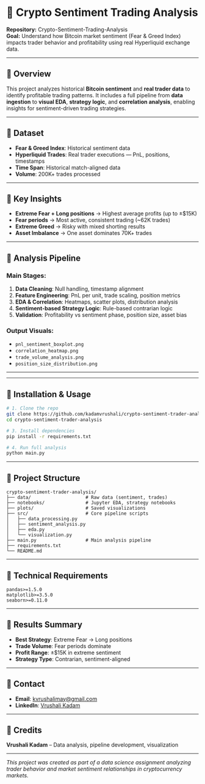 # 🦋 Crypto Sentiment Trading Analysis

**Repository:** Crypto-Sentiment-Trading-Analysis  
**Goal:** Understand how Bitcoin market sentiment (Fear & Greed Index) impacts trader behavior and profitability using real Hyperliquid exchange data.

---

## 🦋 Overview

This project analyzes historical **Bitcoin sentiment** and **real trader data** to identify profitable trading patterns. It includes a full pipeline from **data ingestion** to **visual EDA**, **strategy logic**, and **correlation analysis**, enabling insights for sentiment-driven trading strategies.

---

## 🦋 Dataset

* **Fear & Greed Index**: Historical sentiment data
* **Hyperliquid Trades**: Real trader executions — PnL, positions, timestamps
* **Time Span**: Historical match-aligned data
* **Volume**: 200K+ trades processed

---

## 🦋 Key Insights

* **Extreme Fear + Long positions** → Highest average profits (up to ±$15K)
* **Fear periods** → Most active, consistent trading (~62K trades)
* **Extreme Greed** → Risky with mixed shorting results
* **Asset Imbalance** → One asset dominates 70K+ trades

---

## 🦋 Analysis Pipeline

### Main Stages:
1. **Data Cleaning**: Null handling, timestamp alignment
2. **Feature Engineering**: PnL per unit, trade scaling, position metrics
3. **EDA & Correlation**: Heatmaps, scatter plots, distribution analysis
4. **Sentiment-based Strategy Logic**: Rule-based contrarian logic
5. **Validation**: Profitability vs sentiment phase, position size, asset bias

### Output Visuals:
* `pnl_sentiment_boxplot.png`
* `correlation_heatmap.png`
* `trade_volume_analysis.png`
* `position_size_distribution.png`

---


---

## 🦋 Installation & Usage

```bash
# 1. Clone the repo
git clone https://github.com/kadamvrushali/crypto-sentiment-trader-analysis.git
cd crypto-sentiment-trader-analysis

# 3. Install dependencies
pip install -r requirements.txt

# 4. Run full analysis
python main.py
```

---

## 🦋 Project Structure

```
crypto-sentiment-trader-analysis/
├── data/                    # Raw data (sentiment, trades)
├── notebooks/               # Jupyter EDA, strategy notebooks
├── plots/                   # Saved visualizations
├── src/                     # Core pipeline scripts
│   ├── data_processing.py
│   ├── sentiment_analysis.py
│   ├── eda.py
│   └── visualization.py
├── main.py                  # Main analysis pipeline
├── requirements.txt
└── README.md
```

---

## 🦋 Technical Requirements

```
pandas>=1.5.0
matplotlib>=3.5.0
seaborn>=0.11.0
```

---

## 🦋 Results Summary

* **Best Strategy**: Extreme Fear → Long positions
* **Trade Volume**: Fear periods dominate
* **Profit Range**: ±$15K in extreme sentiment
* **Strategy Type**: Contrarian, sentiment-aligned

---

## 🦋 Contact

* **Email**: [kvrushalimay@gmail.com](mailto:kvrushalimay@gmail.com)
* **LinkedIn**: [Vrushali Kadam](https://www.linkedin.com/in/vrushalikadam14/)

---

## 🦋 Credits

**Vrushali Kadam** – Data analysis, pipeline development, visualization

---

*This project was created as part of a data science assignment analyzing trader behavior and market sentiment relationships in cryptocurrency markets.*
